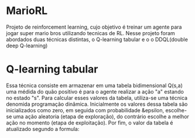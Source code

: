 # MarioRL
Projeto de reinforcement learning, cujo objetivo é treinar um agente para jogar super mario bros utilizando tecnicas de RL.
Nesse projeto foram abordados duas técnicas distintas, o Q-learning tabular e o o DDQL(double deep Q-learning)

# Q-learning tabular
Essa técnica consiste em armazenar em uma tabela bidimensional Q(s,a) uma médida do quão positivo é para o agente realizar a ação "a" estando no estado "s". Para calcular esses valores da tabela, utiliza-se uma técnica denomida programação dinâmica. Inicialmente os valores dessa tabela são inicializados como zero, em seguida com probabilidade &epsilon, escolhe-se uma ação aleatoria (etapa de exploração), do contrário escolhe a melhor ação no momento (etapa de exploitação). Por fim, o valor da tabela é atualizado segundo a formula:   
